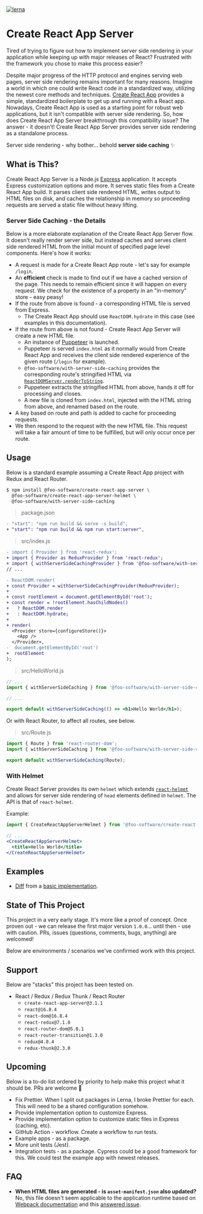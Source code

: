 [![lerna](https://img.shields.io/badge/maintained%20with-lerna-cc00ff.svg)](https://lerna.js.org/)

# Create React App Server

Tired of trying to figure out how to implement server side rendering in your application while keeping up with major releases of React? Frustrated with the framework you chose to make this process easier?

Despite major progress of the HTTP protocol and engines serving web pages, server side rendering remains important for many reasons. Imagine a world in which one could write React code in a standardized way, utilizing the newest core methods and techniques. [Create React App](https://create-react-app.dev/) provides a simple, standardized boilerplate to get up and running with a React app. Nowadays, Create React App is used as a starting point for robust web applications, but it isn't compatible with server side rendering. So, how does Create React App Server breakthrough this compatibility issue? The answer - it doesn't! Create React App Server provides server side rendering as a standalone process.

Server side rendering - why bother... behold **server side caching** ✨

## What is This?

Create React App Server is a Node.js [Express](https://expressjs.com/) application. It accepts Express customization options and more. It serves static files from a Create React App build. It parses client side rendered HTML, writes output to HTML files on disk, and caches the relationship in memory so proceeding requests are served a static file without heavy lifting.

### Server Side Caching - the Details

Below is a more elaborate explanation of the Create React App Server flow. It doesn't really render server side, but instead caches and serves client side rendered HTML from the initial mount of specified page level components. Here's how it works:

- A request is made for a Create React App route - let's say for example `/login`.
- An **efficient** check is made to find out if we have a cached version of the page. This needs to remain efficient since it will happen on every request. We check for the existence of a property in an "in-memory" store - easy peasy!
- If the route from above is found - a corresponding HTML file is served from Express.
  - The Create React App should use `ReactDOM.hydrate` in this case (see examples in this documentation).
- If the route from above is not found - Create React App Server will create a new HTML file.
  - An instance of [Puppeteer](https://github.com/GoogleChrome/puppeteer) is launched.
  - Puppeteer is served `index.html` as it normally would from Create React App and receives the client side rendered experience of the given route (`/login` for example).
  - `@foo-software/with-server-side-caching` provides the corresponding route's stringified HTML via [`ReactDOMServer.renderToString`](https://reactjs.org/docs/react-dom-server.html#rendertostring).
  - Puppeteer extracts the stringified HTML from above, hands it off for processing and closes.
  - A new file is cloned from `index.html`, injected with the HTML string from above, and renamed based on the route. 
- A key based on route and path is added to cache for proceeding requests.
- We then respond to the request with the new HTML file. This request will take a fair amount of time to be fulfilled, but will only occur once per route.

## Usage

Below is a standard example assuming a Create React App project with Redux and React Router.

```bash
$ npm install @foo-software/create-react-app-server \
  @foo-software/create-react-app-server-helmet \
  @foo-software/with-server-side-caching
```

> package.json

```diff
- "start": "npm run build && serve -s build",
+ "start": "npm run build && npm run start:server",
```

> src/index.js

```diff
- import { Provider } from 'react-redux';
+ import { Provider as ReduxProvider } from 'react-redux';
+ import { withServerSideCachingProvider } from '@foo-software/with-server-side-caching';
// ...

- ReactDOM.render(
+ const Provider = withServerSideCachingProvider(ReduxProvider);
+ 
+ const rootElement = document.getElementById('root');
+ const render = !rootElement.hasChildNodes()
+   ? ReactDOM.render
+   : ReactDOM.hydrate;
+ 
+ render(
  <Provider store={configureStore()}>
    <App />
  </Provider>,
-  document.getElementById('root')
+  rootElement
);
```

> src/HelloWorld.js

```jsx
// ...
import { withServerSideCaching } from '@foo-software/with-server-side-caching';

// ...

export default withServerSideCaching(() => <h1>Hello World</h1>);
```

Or with React Router, to affect all routes, see below.

> src/Route.js

```jsx
import { Route } from 'react-router-dom';
import { withServerSideCaching } from '@foo-software/with-server-side-caching';

export default withServerSideCaching(Route);
```

### With Helmet

Create React Server provides its own `helmet` which extends [`react-helmet`](https://github.com/nfl/react-helmet) and allows for server side rendering of `head` elements defined in `helmet`. The API is that of `react-helmet`.

Example:

```jsx
import { CreateReactAppServerHelmet } from '@foo-software/create-react-app-server-helmet';

// ...
<CreateReactAppServerHelmet>
  <title>Hello World</title>
</CreateReactAppServerHelmet>
```

## Examples

- [Diff](https://github.com/foo-software/create-react-app-server/pull/1/files) from a [basic implementation](https://github.com/foo-software/create-react-app-server/tree/master/packages/create-react-app-server-example-basic).

## State of This Project

This project in a very early stage. It's more like a proof of concept. Once proven out - we can release the first major version `1.0.0`... until then - use with caution. PRs, issues (questions, comments, bugs, anything) are welcomed!

Below are environments / scenarios we've confirmed work with this project.

## Support

Below are "stacks" this project has been tested on.

- React / Redux / Redux Thunk / React Router
  - `create-react-app-server@3.1.1`
  - `react@16.8.4`
  - `react-dom@16.8.4`
  - `react-redux@7.1.0`
  - `react-router-dom@5.0.1`
  - `react-router-transition@1.3.0`
  - `redux@4.0.4`
  - `redux-thunk@2.3.0`

## Upcoming

Below is a to-do list ordered by priority to help make this project what it should be. PRs are welcome 🙏

- Fix Prettier. When I split out packages in Lerna, I broke Prettier for each. This will need to be a shared configuration somehow.
- Provide implementation option to customize Express.
- Provide implementation option to customize static files in Express (caching, etc).
- GitHub Action - workflow. Create a workflow to run tests.
- Example apps - as a package.
- More unit tests (Jest).
- Integration tests - as a package. Cypress could be a good framework for this. We could test the example app with newest releases.

## FAQ

- **When HTML files are generated - is `asset-manifest.json` also updated?** No, this file doesn't seem applicable to the application runtime based on [Webpack documentation](https://webpack.js.org/concepts/manifest/) and this [answered issue](https://github.com/facebook/create-react-app/issues/6436).
